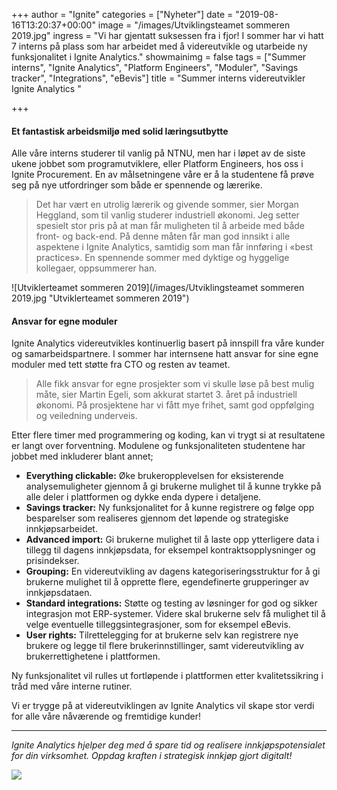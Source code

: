 +++
author = "Ignite"
categories = ["Nyheter"]
date = "2019-08-16T13:20:37+00:00"
image = "/images/Utviklingsteamet sommeren 2019.jpg"
ingress = "Vi har gjentatt suksessen fra i fjor! I sommer har vi hatt 7 interns på plass som har arbeidet med å videreutvikle og utarbeide ny funksjonalitet i Ignite Analytics."
showmainimg = false
tags = ["Summer interns", "Ignite Analytics", "Platform Engineers", "Moduler", "Savings tracker", "Integrations", "eBevis"]
title = "Summer interns videreutvikler Ignite Analytics "

+++
#### **Et fantastisk arbeidsmiljø med solid læringsutbytte**

Alle våre interns studerer til vanlig på NTNU, men har i løpet av de siste ukene jobbet som programutviklere, eller Platform Engineers, hos oss i Ignite Procurement. En av målsetningene våre er å la studentene få prøve seg på nye utfordringer som både er spennende og lærerike.

> Det har vært en utrolig lærerik og givende sommer, sier Morgan Heggland, som til vanlig studerer industriell økonomi. Jeg setter spesielt stor pris på at man får muligheten til å arbeide med både front- og back-end. På denne måten får man god innsikt i alle aspektene i Ignite Analytics, samtidig som man får innføring i «best practices». En spennende sommer med dyktige og hyggelige kollegaer, oppsummerer han.

![Utviklerteamet sommeren 2019](/images/Utviklingsteamet sommeren 2019.jpg "Utviklerteamet sommeren 2019")

#### **Ansvar for egne moduler**

Ignite Analytics videreutvikles kontinuerlig basert på innspill fra våre kunder og samarbeidspartnere. I sommer har internsene hatt ansvar for sine egne moduler med tett støtte fra CTO og resten av teamet.

> Alle fikk ansvar for egne prosjekter som vi skulle løse på best mulig måte, sier Martin Egeli, som akkurat startet 3. året på industriell økonomi. På prosjektene har vi fått mye frihet, samt god oppfølging og veiledning underveis.

Etter flere timer med programmering og koding, kan vi trygt si at resultatene er langt over forventning. Modulene og funksjonaliteten studentene har jobbet med inkluderer blant annet;

* **Everything clickable:** Øke brukeropplevelsen for eksisterende analysemuligheter gjennom å gi brukerne mulighet til å kunne trykke på alle deler i plattformen og dykke enda dypere i detaljene.
* **Savings tracker:** Ny funksjonalitet for å kunne registrere og følge opp besparelser som realiseres gjennom det løpende og strategiske innkjøpsarbeidet.
* **Advanced import:** Gi brukerne mulighet til å laste opp ytterligere data i tillegg til dagens innkjøpsdata, for eksempel kontraktsopplysninger og prisindekser.
* **Grouping:** En videreutvikling av dagens kategoriseringsstruktur for å gi brukerne mulighet til å opprette flere, egendefinerte grupperinger av innkjøpsdataen.
* **Standard integrations:** Støtte og testing av løsninger for god og sikker integrasjon mot ERP-systemer. Videre skal brukerne selv få mulighet til å velge eventuelle tilleggsintegrasjoner, som for eksempel eBevis.
* **User rights:** Tilrettelegging for at brukerne selv kan registrere nye brukere og legge til flere brukerinnstillinger, samt videreutvikling av brukerrettighetene i plattformen.

Ny funksjonalitet vil rulles ut fortløpende i plattformen etter kvalitetssikring i tråd med våre interne rutiner.

Vi er trygge på at videreutviklingen av Ignite Analytics vil skape stor verdi for alle våre nåværende og fremtidige kunder!

***

_Ignite Analytics hjelper deg med å spare tid og realisere innkjøpspotensialet for din virksomhet. Oppdag kraften i strategisk innkjøp gjort digitalt!_

[![](https://www.ignite.no/images/Pr%C3%B8v%20Ignite%20Analytics%20-%201200%20x100.png)](https://www.ignite.no/ignite-analytics/demo/ "Prøv Ignite Analytics")